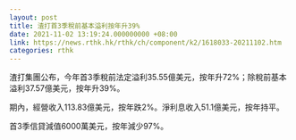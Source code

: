 ```yaml
---
layout: post
title: 渣打首3季稅前基本溢利按年升39%
date: 2021-11-02 13:19:24.000000000 +08:00
link: https://news.rthk.hk/rthk/ch/component/k2/1618033-20211102.htm
categories: rthk
---
```


渣打集團公布，今年首3季稅前法定溢利35.55億美元，按年升72%；除稅前基本溢利37.57億美元，按年升39%。 

期內，經營收入113.83億美元，按年跌2%。淨利息收入51.1億美元，按年持平。

首3季信貸減值6000萬美元，按年減少97%。
